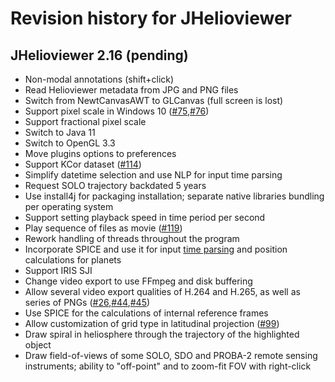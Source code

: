 
# Revision history for JHelioviewer

## JHelioviewer 2.16 (pending)

- Non-modal annotations (shift+click)
- Read Helioviewer metadata from JPG and PNG files
- Switch from NewtCanvasAWT to GLCanvas (full screen is lost)
- Support pixel scale in Windows 10 ([#75](<https://github.com/Helioviewer-Project/JHelioviewer-SWHV/issues/75>),[#76](<https://github.com/Helioviewer-Project/JHelioviewer-SWHV/issues/76>))
- Support fractional pixel scale
- Switch to Java 11
- Switch to OpenGL 3.3
- Move plugins options to preferences
- Support KCor dataset ([#114](<https://github.com/Helioviewer-Project/JHelioviewer-SWHV/issues/114>))
- Simplify datetime selection and use NLP for input time parsing
- Request SOLO trajectory backdated 5 years
- Use install4j for packaging installation; separate native libraries bundling per operating system
- Support setting playback speed in time period per second
- Play sequence of files as movie ([#119](<https://github.com/Helioviewer-Project/JHelioviewer-SWHV/issues/119>))
- Rework handling of threads throughout the program
- Incorporate SPICE and use it for input [time parsing](<https://naif.jpl.nasa.gov/pub/naif/toolkit_docs/C/cspice/str2et_c.html>) and position calculations for planets
- Support IRIS SJI
- Change video export to use FFmpeg and disk buffering
- Allow several video export qualities of H.264 and H.265, as well as series of PNGs ([#26](<https://github.com/Helioviewer-Project/JHelioviewer-SWHV/issues/26>),[#44](<https://github.com/Helioviewer-Project/JHelioviewer-SWHV/issues/44>),[#45](<https://github.com/Helioviewer-Project/JHelioviewer-SWHV/issues/45>))
- Use SPICE for the calculations of internal reference frames
- Allow customization of grid type in latitudinal projection ([#99](<https://github.com/Helioviewer-Project/JHelioviewer-SWHV/issues/99>))
- Draw spiral in heliosphere through the trajectory of the highlighted object
- Draw field-of-views of some SOLO, SDO and PROBA-2 remote sensing instruments; ability to "off-point" and to zoom-fit FOV with right-click
